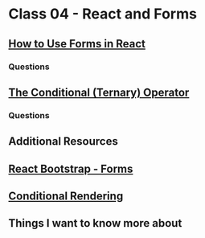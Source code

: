 # Class 04 - React and Forms

## [How to Use Forms in React](https://www.robinwieruch.de/react-form/)


### Questions

## [The Conditional (Ternary) Operator](https://codeburst.io/javascript-the-conditional-ternary-operator-explained-cac7218beeff)


### Questions



## Additional Resources

## [React Bootstrap - Forms](https://react-bootstrap.github.io/docs/forms/overview/)

## [Conditional Rendering](https://react.dev/learn/conditional-rendering)

## Things I want to know more about

